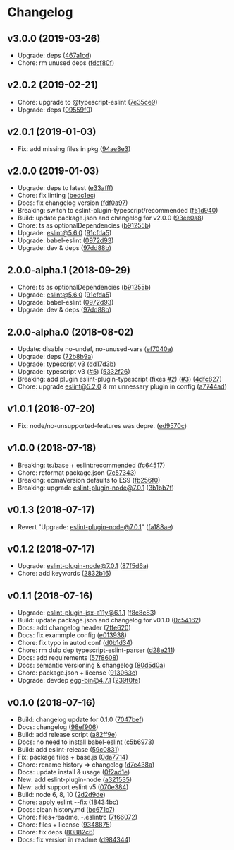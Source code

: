 # Changelog

## v3.0.0 (2019-03-26)

* Upgrade: deps ([467a1cd](https://github.com/Aladdin-ADD/eslint-config-ts/commit/467a1cdb6bbcac6e6c6975df5859bac05c313c2e))
* Chore: rm unused deps ([fdcf80f](https://github.com/Aladdin-ADD/eslint-config-ts/commit/fdcf80f491142cf0681c48f6992df5fc7b1127ad))

## v2.0.2 (2019-02-21)

* Chore: upgrade to @typescript-eslint ([7e35ce9](https://github.com/Aladdin-ADD/eslint-config-ts/commit/7e35ce9910ee5b1a32ada6e9e666304dd9248092))
* Upgrade: deps ([09559f0](https://github.com/Aladdin-ADD/eslint-config-ts/commit/09559f0157a0ee867724e332e2bc6a33c80988d8))

## v2.0.1 (2019-01-03)

* Fix: add missing files in pkg ([94ae8e3](https://github.com/Aladdin-ADD/eslint-config-ts/commit/94ae8e344754cf06c2dedf3ef7252159c7ed54ec))

## v2.0.0 (2019-01-03)

* Upgrade: deps to latest ([e33afff](https://github.com/Aladdin-ADD/eslint-config-ts/commit/e33afffe3990a44408282cfe6063d944f4cd99b4))
* Chore: fix linting ([bedc1ec](https://github.com/Aladdin-ADD/eslint-config-ts/commit/bedc1eca06455dceacdd3b7aa443d8939fc15917))
* Docs: fix changelog version ([fdf0a97](https://github.com/Aladdin-ADD/eslint-config-ts/commit/fdf0a97a18b287f57304a450307eecc731c140a8))
* Breaking: switch to eslint-plugin-typescript/recommended ([f51d940](https://github.com/Aladdin-ADD/eslint-config-ts/commit/f51d9407c0c33abef9a93f69b849b9c23a608721))
* Build: update package.json and changelog for v2.0.0 ([93ee0a8](https://github.com/Aladdin-ADD/eslint-config-ts/commit/93ee0a8d438032f8a750529516366facbe1f56f0))
* Chore: ts as optionalDependencies ([b91255b](https://github.com/Aladdin-ADD/eslint-config-ts/commit/b91255b967e6b8085cdfd58fcb6efc10892432ad))
* Upgrade: eslint@5.6.0 ([91cfda5](https://github.com/Aladdin-ADD/eslint-config-ts/commit/91cfda59f4c6fa8fa3ecb30f7c7e244aae66260c))
* Upgrade: babel-eslint ([0972d93](https://github.com/Aladdin-ADD/eslint-config-ts/commit/0972d9387ba44f33731584a84cd02a3e2e7a455e))
* Upgrade: dev & deps ([97dd88b](https://github.com/Aladdin-ADD/eslint-config-ts/commit/97dd88bc05e1702d6668bf81939791e80ae4589a))

## 2.0.0-alpha.1 (2018-09-29)

* Chore: ts as optionalDependencies ([b91255b](https://github.com/Aladdin-ADD/eslint-config-ts/commit/b91255b967e6b8085cdfd58fcb6efc10892432ad))
* Upgrade: eslint@5.6.0 ([91cfda5](https://github.com/Aladdin-ADD/eslint-config-ts/commit/91cfda59f4c6fa8fa3ecb30f7c7e244aae66260c))
* Upgrade: babel-eslint ([0972d93](https://github.com/Aladdin-ADD/eslint-config-ts/commit/0972d9387ba44f33731584a84cd02a3e2e7a455e))
* Upgrade: dev & deps ([97dd88b](https://github.com/Aladdin-ADD/eslint-config-ts/commit/97dd88bc05e1702d6668bf81939791e80ae4589a))

## 2.0.0-alpha.0 (2018-08-02)

* Update: disable no-undef, no-unused-vars ([ef7040a](https://github.com/Aladdin-ADD/eslint-config-egg/commit/ef7040ada274cf2eb2037e89b6487fd468f34f35))
* Upgrade: deps ([72b8b9a](https://github.com/Aladdin-ADD/eslint-config-egg/commit/72b8b9a6b0ae4458f25e6316fcdadba83b3d1ce8))
* Upgrade: typescript v3 ([dd17d3b](https://github.com/Aladdin-ADD/eslint-config-egg/commit/dd17d3b57eaf690371aed104bd6d04829a70d62f))
* Upgrade: typescript v3 ([#5](https://github.com/Aladdin-ADD/eslint-config-egg/issues/5)) ([5332f26](https://github.com/Aladdin-ADD/eslint-config-egg/commit/5332f26e09b88cf9781789ac5a099645c54baeec))
* Breaking: add plugin eslint-plugin-typescript (fixes [#2](https://github.com/Aladdin-ADD/eslint-config-egg/issues/2)) ([#3](https://github.com/Aladdin-ADD/eslint-config-egg/issues/3)) ([4dfc827](https://github.com/Aladdin-ADD/eslint-config-egg/commit/4dfc8279b796e46967043c389380a7113d64911f))
* Chore: upgrade eslint@5.2.0 & rm unnessary plugin in config ([a7744ad](https://github.com/Aladdin-ADD/eslint-config-egg/commit/a7744ad06cb10d0db7c4e7590996f38ab5ce7c61))

## v1.0.1 (2018-07-20)

* Fix: node/no-unsupported-features was depre. ([ed9570c](https://github.com/Aladdin-ADD/eslint-config-egg/commit/ed9570cb50e9e9db76582d148fdfc86bae255bd6))

## v1.0.0 (2018-07-18)

* Breaking: ts/base + eslint:recommended ([fc64517](https://github.com/Aladdin-ADD/eslint-config-egg/commit/fc6451760c16af5888986c1e0f93e7ac35f768a3))
* Chore: reformat package.json ([7c57343](https://github.com/Aladdin-ADD/eslint-config-egg/commit/7c573433160dc53ff94fb8a979e3536533cce459))
* Breaking: ecmaVersion defaults to ES9 ([fb256f0](https://github.com/Aladdin-ADD/eslint-config-egg/commit/fb256f0ad275786a8f98ae26cba62597b38a46f7))
* Breaking: upgrade eslint-plugin-node@7.0.1 ([3b1bb7f](https://github.com/Aladdin-ADD/eslint-config-egg/commit/3b1bb7fe599175b78cc056316bdc3b72e7eda774))

## v0.1.3 (2018-07-17)

* Revert "Upgrade: eslint-plugin-node@7.0.1" ([fa188ae](https://github.com/Aladdin-ADD/eslint-config-egg/commit/fa188aebe660a04063c27a53e807598095e684d3))

## v0.1.2 (2018-07-17)

* Upgrade: eslint-plugin-node@7.0.1 ([87f5d6a](https://github.com/Aladdin-ADD/eslint-config-egg/commit/87f5d6a54a0ff9ad1169ae906e9781398abf57e1))
* Chore: add keywords ([2832b16](https://github.com/Aladdin-ADD/eslint-config-egg/commit/2832b16f9f502dfc31982d1289b75f4b2960618b))

## v0.1.1 (2018-07-16)

* Upgrade: eslint-plugin-jsx-a11y@6.1.1 ([f8c8c83](https://github.com/Aladdin-ADD/eslint-config-egg/commit/f8c8c8361b42804a54ff80252c1b1732987f57f6))
* Build: update package.json and changelog for v0.1.0 ([0c54162](https://github.com/Aladdin-ADD/eslint-config-egg/commit/0c54162154b7350b27edaef487826b8be355c4b8))
* Docs: add changelog header ([7ffe620](https://github.com/Aladdin-ADD/eslint-config-egg/commit/7ffe620b7053b3e7e6891a63fed35398ffc91ed4))
* Docs: fix exammple config ([e013938](https://github.com/Aladdin-ADD/eslint-config-egg/commit/e0139380f7923fbd7da8f0d209242622828a1510))
* Chore: fix typo in autod.conf ([d0b1d34](https://github.com/Aladdin-ADD/eslint-config-egg/commit/d0b1d34d475f2e54e20b74cea51ec2c6eeb0c91e))
* Chore: rm dulp dep typescript-eslint-parser ([d28e211](https://github.com/Aladdin-ADD/eslint-config-egg/commit/d28e211587cb828b60179e8c752763211f2747de))
* Docs: add requirements ([57f8608](https://github.com/Aladdin-ADD/eslint-config-egg/commit/57f86087e0355b369788f5d2d0392de5b1676f36))
* Docs: semantic versioning & changelog ([80d5d0a](https://github.com/Aladdin-ADD/eslint-config-egg/commit/80d5d0afb61ac36091575b270337909a9b5cf14a))
* Chore: package.json + license ([913063c](https://github.com/Aladdin-ADD/eslint-config-egg/commit/913063c356296f82954f6e4819edfc58ffc4724c))
* Upgrade: devdep egg-bin@4.7.1 ([239f0fe](https://github.com/Aladdin-ADD/eslint-config-egg/commit/239f0fe91d44f5be59c928bc4f9c6c536d2c6039))

## v0.1.0 (2018-07-16)

* Build: changelog update for 0.1.0 ([7047bef](https://github.com/Aladdin-ADD/eslint-config-egg/commit/7047bef8b6319a6451a0df756d3de2b756d83615))
* Docs: changelog ([98ef906](https://github.com/Aladdin-ADD/eslint-config-egg/commit/98ef9062af0da3cbd77adc4d2ca6eb5395daf751))
* Build: add release script ([a82ff9e](https://github.com/Aladdin-ADD/eslint-config-egg/commit/a82ff9ecd874d6eda9c352be59c9d9c5aaa6f044))
* Docs: no need to install babel-eslint ([c5b6973](https://github.com/Aladdin-ADD/eslint-config-egg/commit/c5b697386dc3f9cfd13111ff53623a4d58b2fc5d))
* Build: add eslint-release ([59c0831](https://github.com/Aladdin-ADD/eslint-config-egg/commit/59c083181805988e8960429f28e55e1d35795587))
* Fix: package files + base.js ([0da7714](https://github.com/Aladdin-ADD/eslint-config-egg/commit/0da77149e4aa9c16f7680212f41984e428968900))
* Chore: rename history => changelog ([d7e438a](https://github.com/Aladdin-ADD/eslint-config-egg/commit/d7e438abf449eac5b072632fce428061f4c47180))
* Docs: update install & usage ([0f2ad1e](https://github.com/Aladdin-ADD/eslint-config-egg/commit/0f2ad1e0dea9b713f2e9a2a9eef5a623f6149c57))
* New: add eslint-plugin-node ([a321535](https://github.com/Aladdin-ADD/eslint-config-egg/commit/a3215355779af112b482b90fec30af403e41a2fa))
* New: add support eslint v5 ([070e384](https://github.com/Aladdin-ADD/eslint-config-egg/commit/070e384c3790b879a3f88bf9cc7b00e15d7a5894))
* Build: node 6, 8, 10 ([2d2d9de](https://github.com/Aladdin-ADD/eslint-config-egg/commit/2d2d9de322f68f4b9e62c318ee1a59cea18160d2))
* Chore: apply eslint --fix ([18434bc](https://github.com/Aladdin-ADD/eslint-config-egg/commit/18434bc09e7257a3ea1a20e4886e91f6e430e6aa))
* Docs: clean history.md ([bc671c7](https://github.com/Aladdin-ADD/eslint-config-egg/commit/bc671c74193eb8f732775ae5e86f1a4d0e7520c3))
* Chore: files+readme, -.eslintrc ([7f66072](https://github.com/Aladdin-ADD/eslint-config-egg/commit/7f66072b880475c33c60957db93acd451b907939))
* Chore: files + license ([9348875](https://github.com/Aladdin-ADD/eslint-config-egg/commit/9348875defd6e4c7ce593ea7657e38b576613691))
* Chore: fix deps ([80882c6](https://github.com/Aladdin-ADD/eslint-config-egg/commit/80882c632834c8664e9ad3c8eea5155065736df4))
* Docs: fix version in readme ([d984344](https://github.com/Aladdin-ADD/eslint-config-egg/commit/d984344da99fa1ce245adbfe0dbd3492d0735cda))

